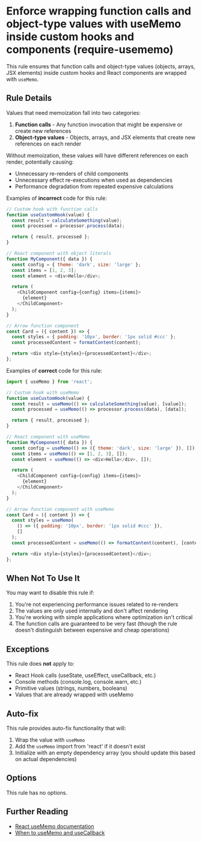 # Enforce wrapping function calls and object-type values with useMemo inside custom hooks and components (require-usememo)

This rule ensures that function calls and object-type values (objects, arrays, JSX elements) inside custom hooks and React components are wrapped with `useMemo`.

## Rule Details

Values that need memoization fall into two categories:

1. **Function calls** - Any function invocation that might be expensive or create new references
2. **Object-type values** - Objects, arrays, and JSX elements that create new references on each render

Without memoization, these values will have different references on each render, potentially causing:

- Unnecessary re-renders of child components
- Unnecessary effect re-executions when used as dependencies
- Performance degradation from repeated expensive calculations

Examples of **incorrect** code for this rule:

```javascript
// Custom hook with function calls
function useCustomHook(value) {
  const result = calculateSomething(value);
  const processed = processor.process(data);

  return { result, processed };
}

// React component with object literals
function MyComponent({ data }) {
  const config = { theme: 'dark', size: 'large' };
  const items = [1, 2, 3];
  const element = <div>Hello</div>;

  return (
    <ChildComponent config={config} items={items}>
      {element}
    </ChildComponent>
  );
}

// Arrow function component
const Card = ({ content }) => {
  const styles = { padding: '10px', border: '1px solid #ccc' };
  const processedContent = formatContent(content);

  return <div style={styles}>{processedContent}</div>;
};
```

Examples of **correct** code for this rule:

```javascript
import { useMemo } from 'react';

// Custom hook with useMemo
function useCustomHook(value) {
  const result = useMemo(() => calculateSomething(value), [value]);
  const processed = useMemo(() => processor.process(data), [data]);

  return { result, processed };
}

// React component with useMemo
function MyComponent({ data }) {
  const config = useMemo(() => ({ theme: 'dark', size: 'large' }), []);
  const items = useMemo(() => [1, 2, 3], []);
  const element = useMemo(() => <div>Hello</div>, []);

  return (
    <ChildComponent config={config} items={items}>
      {element}
    </ChildComponent>
  );
}

// Arrow function component with useMemo
const Card = ({ content }) => {
  const styles = useMemo(
    () => ({ padding: '10px', border: '1px solid #ccc' }),
    []
  );
  const processedContent = useMemo(() => formatContent(content), [content]);

  return <div style={styles}>{processedContent}</div>;
};
```

## When Not To Use It

You may want to disable this rule if:

1. You're not experiencing performance issues related to re-renders
2. The values are only used internally and don't affect rendering
3. You're working with simple applications where optimization isn't critical
4. The function calls are guaranteed to be very fast (though the rule doesn't distinguish between expensive and cheap operations)

## Exceptions

This rule does **not** apply to:

- React Hook calls (useState, useEffect, useCallback, etc.)
- Console methods (console.log, console.warn, etc.)
- Primitive values (strings, numbers, booleans)
- Values that are already wrapped with useMemo

## Auto-fix

This rule provides auto-fix functionality that will:

1. Wrap the value with `useMemo`
2. Add the `useMemo` import from 'react' if it doesn't exist
3. Initialize with an empty dependency array (you should update this based on actual dependencies)

## Options

This rule has no options.

## Further Reading

- [React useMemo documentation](https://react.dev/reference/react/useMemo)
- [When to useMemo and useCallback](https://kentcdodds.com/blog/usememo-and-usecallback)
